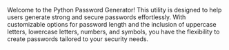 Welcome to the Python Password Generator! This utility is designed to help users generate strong and secure passwords effortlessly. With customizable options for password length and the inclusion of uppercase letters, lowercase letters, numbers, and symbols, you have the flexibility to create passwords tailored to your security needs. 
